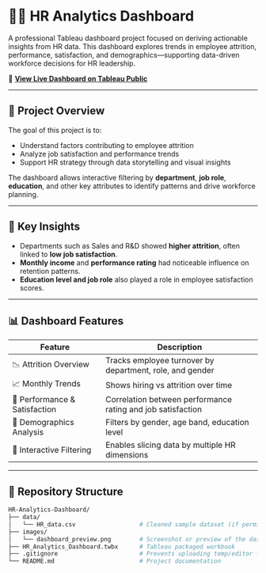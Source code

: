 # 🧑‍💼 HR Analytics Dashboard

A professional Tableau dashboard project focused on deriving actionable insights from HR data. This dashboard explores trends in employee attrition, performance, satisfaction, and demographics—supporting data-driven workforce decisions for HR leadership.

🔗 **[View Live Dashboard on Tableau Public](https://public.tableau.com/app/profile/achyuth.kumar.miryala/viz/HRANALYTICSDASHBOARD_17522588256050/HRANALYTICSDASHBOARD)**

---

## 📌 Project Overview

The goal of this project is to:
- Understand factors contributing to employee attrition
- Analyze job satisfaction and performance trends
- Support HR strategy through data storytelling and visual insights

The dashboard allows interactive filtering by **department**, **job role**, **education**, and other key attributes to identify patterns and drive workforce planning.

---

## 🧠 Key Insights

- Departments such as Sales and R&D showed **higher attrition**, often linked to **low job satisfaction**.
- **Monthly income** and **performance rating** had noticeable influence on retention patterns.
- **Education level and job role** also played a role in employee satisfaction scores.

---

## 📊 Dashboard Features

| Feature                              | Description                                                |
|--------------------------------------|------------------------------------------------------------|
| 📉 Attrition Overview                | Tracks employee turnover by department, role, and gender   |
| 📈 Monthly Trends                    | Shows hiring vs attrition over time                        |
| 🧠 Performance & Satisfaction        | Correlation between performance rating and job satisfaction|
| 🧮 Demographics Analysis             | Filters by gender, age band, education level               |
| 🧩 Interactive Filtering             | Enables slicing data by multiple HR dimensions             |

---

## 📁 Repository Structure

```bash
HR-Analytics-Dashboard/
├── data/
│   └── HR_data.csv                  # Cleaned sample dataset (if permitted)
├── images/
│   └── dashboard_preview.png        # Screenshot or preview of the dashboard
├── HR_Analytics_Dashboard.twbx      # Tableau packaged workbook
├── .gitignore                       # Prevents uploading temp/editor files
└── README.md                        # Project documentation
